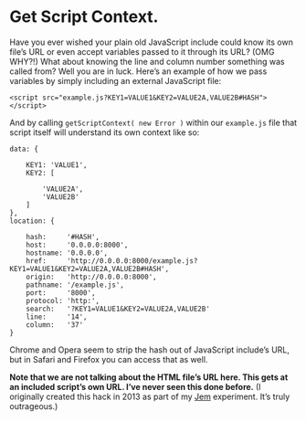 

Get Script Context. 
==============================================================================

Have you ever wished your plain old JavaScript include could know its own 
file’s URL or even accept variables passed to it through its URL? (OMG WHY?!)
What about knowing the line and column number something was called from?
Well you are in luck. Here’s an example of how we pass variables by simply 
including an external JavaScript file:
```
<script src="example.js?KEY1=VALUE1&KEY2=VALUE2A,VALUE2B#HASH"></script>
```
  
And by calling `getScriptContext( new Error )` within our `example.js` file 
that script itself will understand its own context like so:
```
data: {

	KEY1: 'VALUE1',
	KEY2: [

		'VALUE2A',
		'VALUE2B'
	]
},
location: {

	hash:     '#HASH',
	host:     '0.0.0.0:8000',
	hostname: '0.0.0.0',
	href:     'http://0.0.0.0:8000/example.js?KEY1=VALUE1&KEY2=VALUE2A,VALUE2B#HASH',
	origin:   'http://0.0.0.0:8000',
	pathname: '/example.js',
	port:     '8000',
	protocol: 'http:',
	search:   '?KEY1=VALUE1&KEY2=VALUE2A,VALUE2B'
	line:     '14',
	column:   '37'
}
```
  
Chrome and Opera seem to strip the hash out of JavaScript include’s URL,
but in Safari and Firefox you can access that as well.  
  

**Note that we are not talking about the HTML file’s URL here. This gets at 
an included script’s own URL. I’ve never seen this done before.** 
(I originally created this hack in 2013 as part of my 
[Jem](https://github.com/stewdio/jem) experiment. It’s truly outrageous.)